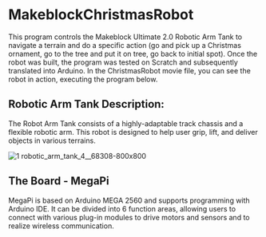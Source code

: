 # MakeblockChristmasRobot
This program controls the Makeblock Ultimate 2.0 Robotic Arm Tank to navigate a terrain and do a specific action (go and pick up a Christmas ornament, go to the tree and put it on tree, go back to initial spot). Once the robot was built, the program was tested on Scratch and subsequently translated into Arduino. In the ChristmasRobot movie file, you can see the robot in action, executing the program below.

## Robotic Arm Tank Description:
The Robot Arm Tank consists of a highly-adaptable track chassis and a flexible robotic arm. This robot is designed to help user grip, lift, and deliver objects in various terrains.

![1 robotic_arm_tank_4__68308-800x800](https://user-images.githubusercontent.com/34246886/34482052-4b77cd32-efbe-11e7-8645-1c2aac495fdb.JPG)

## The Board - MegaPi
MegaPi is based on Arduino MEGA 2560 and supports programming with Arduino IDE. It can be divided into 6 function areas, allowing users to connect with various plug-in modules to drive motors and sensors and to realize wireless communication. 




